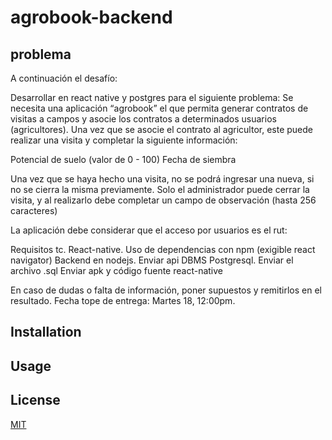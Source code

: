 # agrobook-backend
 
## problema

A continuación el desafío:

Desarrollar en react native y postgres para el siguiente problema:
Se necesita una aplicación “agrobook” el que permita generar contratos de visitas a campos y asocie los contratos a determinados usuarios (agricultores). Una vez que se asocie el contrato al agricultor, este puede realizar una visita y completar la siguiente información: 

Potencial de suelo (valor de 0 - 100)
Fecha de siembra

Una vez que se haya hecho una visita, no se podrá ingresar una nueva, si no se cierra la misma previamente. Solo el administrador puede cerrar la visita, y al realizarlo debe completar un campo de observación (hasta 256 caracteres)

La aplicación debe considerar que el acceso por usuarios es el rut:

Requisitos tc.
React-native. Uso de dependencias con npm (exigible react navigator) 
Backend en nodejs. Enviar api
DBMS Postgresql. Enviar el archivo .sql 
Enviar apk y código fuente react-native

En caso de dudas o falta de información, poner supuestos y remitirlos en el resultado.
Fecha tope de entrega: Martes 18, 12:00pm.

## Installation

## Usage


## License
[MIT](https://choosealicense.com/licenses/mit/)